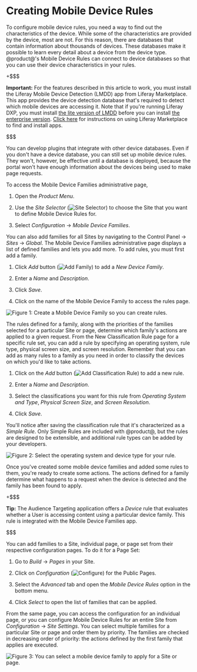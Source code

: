 # Creating Mobile Device Rules [](id=creating-mobile-device-rules)

To configure mobile device rules, you need a way to find out the characteristics
of the device. While some of the characteristics are provided by the device,
most are not. For this reason, there are databases that contain information
about thousands of devices. These databases make it possible to learn every
detail about a device from the device type. @product@'s Mobile Device Rules can
connect to device databases so that you can use their device characteristics in
your rules. 

+$$$

**Important:** For the features described in this article to work, you must 
install the Liferay Mobile Device Detection (LMDD) app from Liferay Marketplace.
This app provides the device detection database that's required to detect which
mobile devices are accessing it. Note that if you're running Liferay DXP, you
must install 
[the lite version of LMDD](https://web.liferay.com/marketplace/-/mp/application/92831494) 
before you can install 
[the enterprise version](https://web.liferay.com/marketplace/-/mp/application/35419014). 
[Click here](/discover/portal/-/knowledge_base/7-1/using-the-liferay-marketplace) 
for instructions on using Liferay Marketplace to find and install apps. 

$$$

You can develop plugins that integrate with other device databases. Even if you
don't have a device database, you can still set up mobile device rules. They
won't, however, be effective until a database is deployed, because the portal
won't have enough information about the devices being used to make page
requests.
<!-- Uncomment when the referenced article is published. Jim
To learn how to tap into @product@'s Device API, see the 
Using the Device Recognition API(/develop/tutorials/-/knowledge_base/7-1/using-the-device-recognition-api)
tutorial.
-->

To access the Mobile Device Families administrative page,

1.  Open the *Product Menu*.

2.  Use the *Site Selector* (![Site Selector](../../../../../../images/icon-compass.png)) to choose the Site that you
    want to define Mobile Device Rules for.
 
3.  Select *Configuration* &rarr; *Mobile Device Families*.

You can also add families for all Sites by navigating to the Control Panel
&rarr; *Sites* &rarr; *Global*. The Mobile Device Families administrative page
displays a list of defined families and lets you add more. To add rules, you
must first add a family.

1.  Click *Add* button (![Add Family](../../../../../../images/icon-add.png)) to 
    add a *New Device Family*.

2.  Enter a *Name* and *Description*.

3.  Click *Save*.

4.  Click on the name of the Mobile Device Family to access the rules page.

![Figure 1: Create a Mobile Device Family so you can create rules.](../../../../../../images/mobile-device-families.png)

The rules defined for a family, along with the priorities of the families
selected for a particular Site or page, determine which family's actions are
applied to a given request. From the New Classification Rule page for a
specific rule set, you can add a rule by specifying an operating system, rule
type, physical screen size, and screen resolution. Remember that you can add as
many rules to a family as you need in order to classify the devices on which
you'd like to take actions.

1.  Click on the *Add* button (![Add Classification Rule](../../../../../../images/icon-add.png)) to add a new rule.

2.  Enter a *Name* and *Description*.

3.  Select the classifications you want for this rule from *Operating System and
    Type*, *Physical Screen Size*, and *Screen Resolution*.

4.  Click *Save*.

You'll notice after saving the classification rule that it's characterized as a 
*Simple Rule*. Only Simple Rules are included with @product@, but the rules 
are designed to be extensible, and additional rule types can be added by your 
developers.

![Figure 2: Select the operating system and device type for your rule.](../../../../../../images/mobile-device-editing-rule.png)

Once you've created some mobile device families and added some rules to them,
you're ready to create some actions. The actions defined for a family determine
what happens to a request when the device is detected and the family has been
found to apply.

+$$$

**Tip:** The Audience Targeting application offers a *Device* rule that
evaluates whether a User is accessing content using a particular device family.
This rule is integrated with the Mobile Device Families app. 

<!-- Add link once available (LRDOCS-4644)
Visit the 
[Liferay Audience Targeting Rules](discover/portal/-/knowledge_base/7-1/liferay-audience-targeting-rules#device)
section for more details.
-->

$$$

You can add families to a Site, individual page, or page set from their
respective configuration pages. To do it for a Page Set:

1.  Go to *Build* &rarr; *Pages* in your Site.

2.  Click on *Configuration* 
    (![Configure](../../../../../../images/icon-page-gear.png)) for the Public 
    Pages.
 
3.  Select the *Advanced* tab and open the *Mobile Device Rules* option in the
    bottom menu.

4.  Click *Select* to open the list of families that can be applied.

From the same page, you can access the configuration for an individual page, or
you can configure Mobile Device Rules for an entire Site from *Configuration*
&rarr; *Site Settings*. You can select multiple families for a particular Site
or page and order them by priority. The families are checked in decreasing order
of priority: the actions defined by the first family that applies are executed.

![Figure 3: You can select a mobile device family to apply for a Site or page.](../../../../../../images/mobile-device-selection.png)
